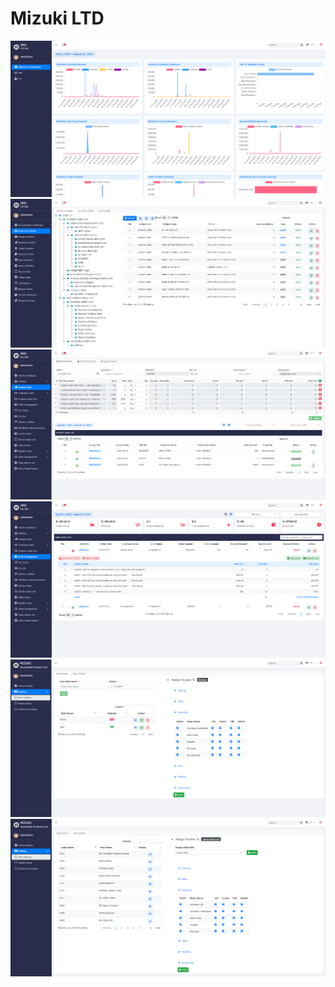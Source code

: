 # Mizuki LTD

<img src="./pic_1_2.png">
<img src="./pic_4_2.png">
<img src="./pic_5_2.png">
<img src="./pic_6_2.png">
<img src="./pic_2.png">
<img src="./pic_3.png">
